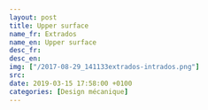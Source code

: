 ```yaml
---
layout: post
title: Upper surface
name_fr: Extrados
name_en: Upper surface
desc_fr: 
desc_en: 
img: ["/2017-08-29_141133extrados-intrados.png"]
src: 
date: 2019-03-15 17:58:00 +0100
categories: [Design mécanique]
---
```

